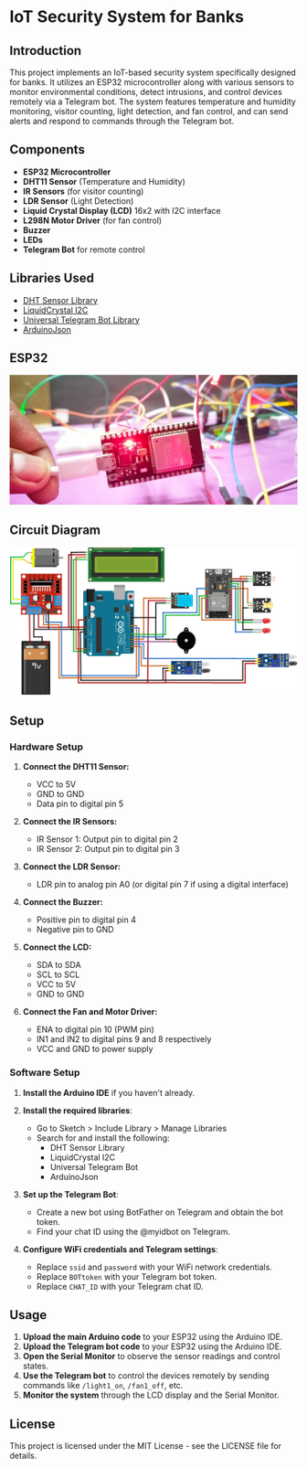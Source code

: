 # IoT Security System for Banks

## Introduction
This project implements an IoT-based security system specifically designed for banks. It utilizes an ESP32 microcontroller along with various sensors to monitor environmental conditions, detect intrusions, and control devices remotely via a Telegram bot. The system features temperature and humidity monitoring, visitor counting, light detection, and fan control, and can send alerts and respond to commands through the Telegram bot.

## Components
- **ESP32 Microcontroller**
- **DHT11 Sensor** (Temperature and Humidity)
- **IR Sensors** (for visitor counting)
- **LDR Sensor** (Light Detection)
- **Liquid Crystal Display (LCD)** 16x2 with I2C interface
- **L298N Motor Driver** (for fan control)
- **Buzzer**
- **LEDs**
- **Telegram Bot** for remote control

## Libraries Used
- [DHT Sensor Library](https://github.com/adafruit/DHT-sensor-library)
- [LiquidCrystal I2C](https://github.com/johnrickman/LiquidCrystal_I2C)
- [Universal Telegram Bot Library](https://github.com/witnessmenow/Universal-Arduino-Telegram-Bot)
- [ArduinoJson](https://github.com/bblanchon/ArduinoJson)


## ESP32
![ESP32](https://github.com/ganeshkumarjammu/IoT_Smart_Bank_Laser_Security_n_Visitor_Counter/blob/master/0_IoT_Smart_Bank_SV3/Docs/5_ESP32photo_2024-05-09_13-08-21.jpg?raw=true)

## Circuit Diagram
![Circuit Diagram](https://github.com/ganeshkumarjammu/IoT_Smart_Bank_Laser_Security_n_Visitor_Counter/blob/master/0_IoT_Smart_Bank_SV3/Docs/2_IoT_Bank_Security_Telegram_bb.png?raw=true)

## Setup

### Hardware Setup
1. **Connect the DHT11 Sensor:**
   - VCC to 5V
   - GND to GND
   - Data pin to digital pin 5

2. **Connect the IR Sensors:**
   - IR Sensor 1: Output pin to digital pin 2
   - IR Sensor 2: Output pin to digital pin 3

3. **Connect the LDR Sensor:**
   - LDR pin to analog pin A0 (or digital pin 7 if using a digital interface)

4. **Connect the Buzzer:**
   - Positive pin to digital pin 4
   - Negative pin to GND

5. **Connect the LCD:**
   - SDA to SDA
   - SCL to SCL
   - VCC to 5V
   - GND to GND

6. **Connect the Fan and Motor Driver:**
   - ENA to digital pin 10 (PWM pin)
   - IN1 and IN2 to digital pins 9 and 8 respectively
   - VCC and GND to power supply

### Software Setup
1. **Install the Arduino IDE** if you haven't already.

2. **Install the required libraries**:
   - Go to Sketch > Include Library > Manage Libraries
   - Search for and install the following:
     - DHT Sensor Library
     - LiquidCrystal I2C
     - Universal Telegram Bot
     - ArduinoJson

3. **Set up the Telegram Bot**:
   - Create a new bot using BotFather on Telegram and obtain the bot token.
   - Find your chat ID using the @myidbot on Telegram.

4. **Configure WiFi credentials and Telegram settings**:
   - Replace `ssid` and `password` with your WiFi network credentials.
   - Replace `BOTtoken` with your Telegram bot token.
   - Replace `CHAT_ID` with your Telegram chat ID.

## Usage
1. **Upload the main Arduino code** to your ESP32 using the Arduino IDE.
2. **Upload the Telegram bot code** to your ESP32 using the Arduino IDE.
3. **Open the Serial Monitor** to observe the sensor readings and control states.
4. **Use the Telegram bot** to control the devices remotely by sending commands like `/light1_on`, `/fan1_off`, etc.
5. **Monitor the system** through the LCD display and the Serial Monitor.

## License
This project is licensed under the MIT License - see the LICENSE file for details.



